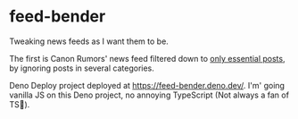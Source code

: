 # feed-bender

Tweaking news feeds as I want them to be.

The first is Canon Rumors' news feed filtered down to [only essential posts](https://feed-bender.deno.dev/canon/crfeed.json), by ignoring posts in several categories.

Deno Deploy project deployed at https://feed-bender.deno.dev/. I'm' going vanilla JS on this Deno project, no annoying TypeScript (Not always a fan of TS🙂).
